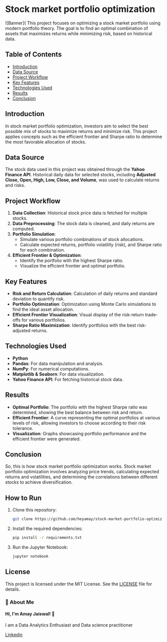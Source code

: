 # Stock market portfolio optimization

![Banner](
This project focuses on optimizing a stock market portfolio using modern portfolio theory. The goal is to find an optimal combination of assets that maximizes returns while minimizing risk, based on historical data.

## Table of Contents
- [Introduction](#introduction)
- [Data Source](#data-source)
- [Project Workflow](#project-workflow)
- [Key Features](#key-features)
- [Technologies Used](#technologies-used)
- [Results](#results)
- [Conclusion](#conclusion)

## Introduction
In stock market portfolio optimization, investors aim to select the best possible mix of stocks to maximize returns and minimize risk. This project applies concepts such as the efficient frontier and Sharpe ratio to determine the most favorable allocation of stocks.

## Data Source
The stock data used in this project was obtained through the **Yahoo Finance API**. Historical daily data for selected stocks, including **Adjusted Close, Open, High, Low, Close, and Volume**, was used to calculate returns and risks.

## Project Workflow
1. **Data Collection**: Historical stock price data is fetched for multiple stocks.
2. **Data Preprocessing**: The stock data is cleaned, and daily returns are computed.
3. **Portfolio Simulation**: 
   - Simulate various portfolio combinations of stock allocations.
   - Calculate expected returns, portfolio volatility (risk), and Sharpe ratio for each combination.
4. **Efficient Frontier & Optimization**:
   - Identify the portfolio with the highest Sharpe ratio.
   - Visualize the efficient frontier and optimal portfolio.

## Key Features
- **Risk and Return Calculation**: Calculation of daily returns and standard deviation to quantify risk.
- **Portfolio Optimization**: Optimization using Monte Carlo simulations to find the ideal asset allocation.
- **Efficient Frontier Visualization**: Visual display of the risk-return trade-offs for various portfolios.
- **Sharpe Ratio Maximization**: Identify portfolios with the best risk-adjusted returns.

## Technologies Used
- **Python**
- **Pandas**: For data manipulation and analysis.
- **NumPy**: For numerical computations.
- **Matplotlib & Seaborn**: For data visualization.
- **Yahoo Finance API**: For fetching historical stock data.

## Results
- **Optimal Portfolio**: The portfolio with the highest Sharpe ratio was determined, showing the best balance between risk and return.
- **Efficient Frontier**: A curve representing the optimal portfolios at various levels of risk, allowing investors to choose according to their risk tolerance.
- **Visualization**: Graphs showcasing portfolio performance and the efficient frontier were generated.

## Conclusion
So, this is how stock market portfolio optimization works. Stock market portfolio optimization involves analyzing price trends, calculating expected returns and volatilities, and determining the correlations between different stocks to achieve diversification.

## How to Run
1. Clone this repository:
    ```bash
    git clone https://github.com/heyamay/stock-market-portfolio-optimization.git
    ```
2. Install the required dependencies:
    ```bash
    pip install -r requirements.txt
    ```
3. Run the Jupyter Notebook:
    ```bash
    jupyter notebook
    ```

## License
This project is licensed under the MIT License. See the [LICENSE](LICENSE) file for details.

### 🚀 About Me
#### Hi, I'm Amay Jaiswal! 👋
I am a Data Analytics Enthusiast and  Data science practitioner

[Linkedin](https://www.linkedin.com/in/heyamay/)
